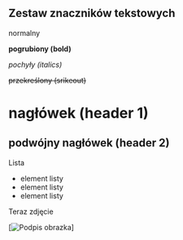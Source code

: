 ## Zestaw znaczników tekstowych ##

normalny

**pogrubiony (bold)**

*pochyły (italics)*

~~przekreślony (srikeout)~~

# nagłówek (header 1) #

## podwójny nagłówek (header 2) ##

Lista

* element listy
* element listy
* element listy

Teraz zdjęcie

[![Podpis obrazka](../../images/orpeg.jpg)]
